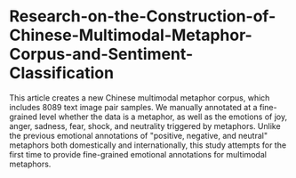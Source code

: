 # Research-on-the-Construction-of-Chinese-Multimodal-Metaphor-Corpus-and-Sentiment-Classification
This article creates a new Chinese multimodal metaphor corpus, which includes 8089 text image pair samples. 
We manually annotated at a fine-grained level whether the data is a metaphor, as well as the emotions of joy, anger, sadness, fear, shock, and neutrality triggered by metaphors. 
Unlike the previous emotional annotations of "positive, negative, and neutral" metaphors both domestically and internationally, this study attempts for the first time to provide fine-grained emotional annotations for multimodal metaphors.
